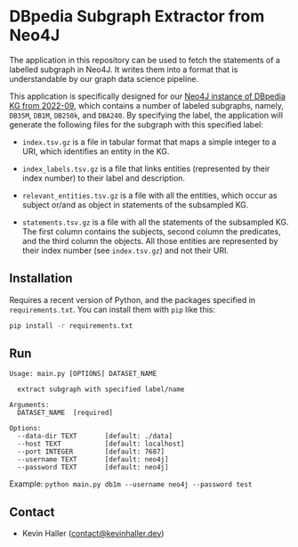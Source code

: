 # DBpedia Subgraph Extractor from Neo4J

The application in this repository can be used to fetch the statements of a
labelled subgraph in Neo4J. It writes them into a format that is understandable
by our graph data science pipeline.

This application is specifically designed for our
[Neo4J instance of DBpedia KG from 2022-09](https://github.com/khaller93/dbpedia-kg-neo4j/tree/sampling),
which contains a number of labeled subgraphs, namely, `DB35M`, `DB1M`, `DB250k`,
and `DBA240`. By specifying the label, the application will generate the
following files for the subgraph with this specified label:

* `index.tsv.gz` is a file in tabular format that maps a simple integer to a
  URI, which identifies an entity in the KG.
  
* `index_labels.tsv.gz` is a file that links entities (represented by their
  index number) to their label and description.
  
* `relevant_entities.tsv.gz` is a file with all the entities, which occur as
  subject or/and as object in statements of the subsampled KG.
  
* `statements.tsv.gz` is a file with all the statements of the subsampled KG.
  The first column contains the subjects, second column the predicates, and the
  third column the objects. All those entities are represented by their index
  number (see `index.tsv.gz`) and not their URI.

## Installation

Requires a recent version of Python, and the packages specified in
`requirements.txt`. You can install them with `pip` like this:

```bash
pip install -r requirements.txt
```

## Run

```
Usage: main.py [OPTIONS] DATASET_NAME

  extract subgraph with specified label/name

Arguments:
  DATASET_NAME  [required]

Options:
  --data-dir TEXT       [default: ./data]
  --host TEXT           [default: localhost]
  --port INTEGER        [default: 7687]
  --username TEXT       [default: neo4j]
  --password TEXT       [default: neo4j]
```

Example: `python main.py db1m --username neo4j --password test`

## Contact

* Kevin Haller ([contact@kevinhaller.dev](mailto:contact@kevinhaller.dev))